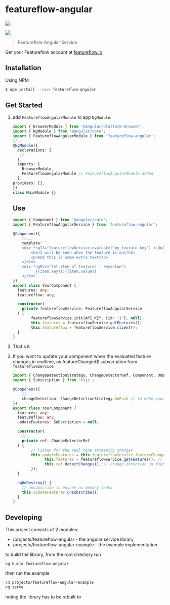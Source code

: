 # featureflow-angular

[![][npm-img]][npm-url]

[![][dependency-img]][dependency-url]

> Featureflow Angular Service

Get your Featureflow account at [featureflow.io](http://www.featureflow.io)

## Installation

Using NPM
```bash
$ npm install --save featureflow-angular
```

## Get Started
1. add  `FeatureflowAngularModule` to app `NgModule`.
    ```typescript
    import { BrowserModule } from '@angular/platform-browser';
    import { NgModule } from '@angular/core';
    import { FeatureflowAngularModule } from 'featureflow-angular';
    //...
    @NgModule({
      declarations: [
       //...
      ],
      imports: [
        BrowserModule,
        FeatureflowAngularModule // FeatureflowAngularModule added
      ],
    providers: [],
   })
   class MainModule {}
   ```
   Use
   ---

   ```typescript
   import { Component } from '@angular/core';
   import { FeatureflowAngularService } from 'featureflow-angular';
   
   @Component({
       //...
       template: `
       <div *ngIf="featureflowService.evaluate('my-feature-key').isOn()">
           <h2>I will be seen when the feature is on</h2>
           <p>And this is some extra text</p>
       </div>
       <div *ngFor="let item of features | keyvalue">
             {{item.key}}:{{item.value}}
       </div>`
   })
   export class YourComponent {
     features: any;
     featureflow: any;
   
     constructor(
       private featureflowService: FeatureflowAngularService
     ) {
           featureflowService.init(API_KEY, {id: '1'}, null);
           this.features = featureflowService.getFeatures();
           this.featureflow = featureflowService.client();
     }
   }
   ```

3. That's it.
4. If you want to update your component when the evaluated feature changes in realtime, 
   us featureChanged$ subscription from `featureflowService`
      ```typescript
      import { ChangeDetectionStrategy, ChangeDetectorRef, Component, OnDestroy } from '@angular/core';
      import { Subscription } from 'rxjs';
      
      @Component({
          //...
          changeDetection: ChangeDetectionStrategy.OnPush // to make your app perform smooth and faster
      })
      export class YourComponent {
        features: any;
        featureflow: any;
        updateFeatures: Subscription = null;
      
        constructor(
          //...
          private ref: ChangeDetectorRef
        ) {
              // listen for the real time streaming changes
              this.updateFeatures = this.featureflowService.featureChanged$.subscribe(features => {
                    this.features = featureflowService.getFeatures(); // update features after feature change
                    this.ref.detectChanges(); // change detection in features is manually run 
              });
        }
      
        ngOnDestroy() {
          // unsubscribe to ensure no memory leaks
          this.updateFeatures.unsubscribe();
        }
      }
      ```
     
## Developing
This project consists of 2 modules:
* /projects/featureflow-angular - the angular service library
* /projects/featureflow-angular-example - the example implementation

to build the library, from the root directory run 
```
ng build featureflow-angular
```
then run the example
```bash
cd projects/featureflow-angular-example
ng serve
```
noting the library has to be rebuilt to 


[npm-url]: https://nodei.co/npm/featureflow-angular
[npm-img]: https://nodei.co/npm/featureflow-angular.png

[dependency-url]: https://www.featureflow.io
[dependency-img]: https://www.featureflow.io/wp-content/uploads/2016/12/featureflow-web.png
